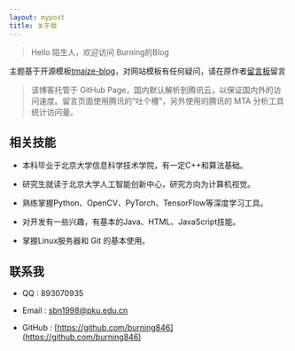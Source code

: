 ```yaml
---
layout: mypost
title: 关于我
---
```


> Hello 陌生人，欢迎访问 Burning的Blog

主题基于开源模板[tmaize-blog](https://github.com/TMaize/tmaize-blog)，对网站模板有任何疑问，请在原作者[留言板](chat.html)留言

>  该博客托管于 GitHub Page，国内默认解析到腾讯云，以保证国内外的访问速度。留言页面使用腾讯的“吐个槽”，另外使用的腾讯的 MTA 分析工具统计访问量。

## 相关技能

- 本科毕业于北京大学信息科学技术学院，有一定C++和算法基础。

- 研究生就读于北京大学人工智能创新中心，研究方向为计算机视觉。

- 熟练掌握Python、OpenCV、PyTorch、TensorFlow等深度学习工具。

- 对开发有一些兴趣，有基本的Java、HTML、JavaScript技能。

- 掌握Linux服务器和 Git 的基本使用。


## 联系我

- QQ : 893070935

- Email : sbn1998@pku.edu.cn

- GitHub : [https://github.com/burning846](https://github.com/burning846)

